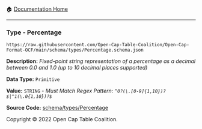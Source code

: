 :house: [Documentation Home](../../../README.md)

---

### Type - Percentage

`https://raw.githubusercontent.com/Open-Cap-Table-Coalition/Open-Cap-Format-OCF/main/schema/types/Percentage.schema.json`

**Description:** _Fixed-point string representation of a percentage as a decimal between 0.0 and 1.0 (up to 10 decimal places supported)_

**Data Type:** `Primitive`

**Value:** `STRING` - _Must Match Regex Pattern: `^0?(\.[0-9]{1,10})?$|^1(\.0{1,10})?$`_

**Source Code:** [schema/types/Percentage](../../../../schema/types/Percentage.schema.json)

Copyright © 2022 Open Cap Table Coalition.
